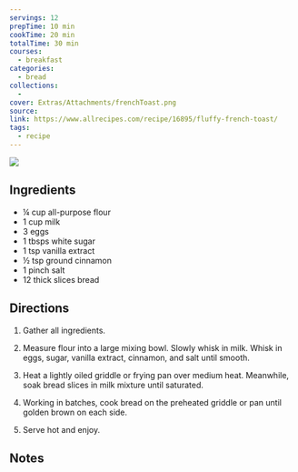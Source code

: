 ```yaml
---
servings: 12
prepTime: 10 min
cookTime: 20 min
totalTime: 30 min
courses:
  - breakfast
categories:
  - bread
collections:
  -
cover: Extras/Attachments/frenchToast.png
source:
link: https://www.allrecipes.com/recipe/16895/fluffy-french-toast/
tags:
  - recipe
---
```


![](Extras/Attachments/frenchToast.png)


## Ingredients

- ¼ cup all-purpose flour
- 1 cup milk
- 3 eggs
- 1 tbsps white sugar
- 1 tsp vanilla extract
- ½ tsp ground cinnamon
- 1 pinch salt
- 12 thick slices bread


## Directions

1. Gather all ingredients.

2. Measure flour into a large mixing bowl. Slowly whisk in milk. Whisk in eggs, sugar, vanilla extract, cinnamon, and salt until smooth.

3. Heat a lightly oiled griddle or frying pan over medium heat. Meanwhile, soak bread slices in milk mixture until saturated.

4. Working in batches, cook bread on the preheated griddle or pan until golden brown on each side.

5. Serve hot and enjoy.


## Notes